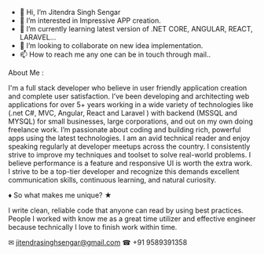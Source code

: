 - 👋 Hi, I’m Jitendra Singh Sengar
- 👀 I’m interested in Impressive APP creation.
- 🌱 I’m currently learning latest version of .NET CORE, ANGULAR, REACT, LARAVEL...
- 💞️ I’m looking to collaborate on new idea implementation.
- 📫 How to reach me any one can be in touch through mail.. 


About Me :

I'm a full stack developer who believe in user friendly application creation and complete user satisfaction. I’ve been developing and architecting web applications for over 5+ years working in a wide variety of technologies like (.net C#, MVC, Angular, React and Laravel ) with backend (MSSQL and MYSQL) for small businesses, large corporations, and out on my own doing freelance work. I’m passionate about coding and building rich, powerful apps using the latest technologies. I am an avid technical reader and enjoy speaking regularly at developer meetups across the country. I consistently strive to improve my techniques and toolset to solve real-world problems. I believe performance is a feature and responsive UI is worth the extra work. I strive to be a top-tier developer and recognize this demands excellent communication skills, continuous learning, and natural curiosity.

♦ So what makes me unique? ★ 

I write clean, reliable code that anyone can read by using best practices. People I worked with know me as a great time utilizer and effective engineer because technically I love to finish work within time. 

✉ jitendrasinghsengar@gmail.com
☎ +91 9589391358


<!---
JSSENGAR/JSSENGAR is a ✨ special ✨ repository because its `README.md` (this file) appears on your GitHub profile.
You can click the Preview link to take a look at your changes.
--->
